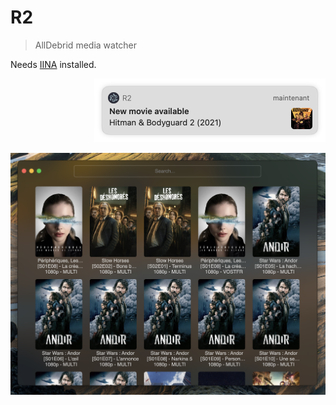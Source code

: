 # R2

> AllDebrid media watcher

Needs [IINA](https://github.com/iina/iina) installed.

<p align="right">
  <img src=".github/notif.png" width="370">
</p>

<p align="center">
  <img width="841" src=".github/screen.png" />
</p>
